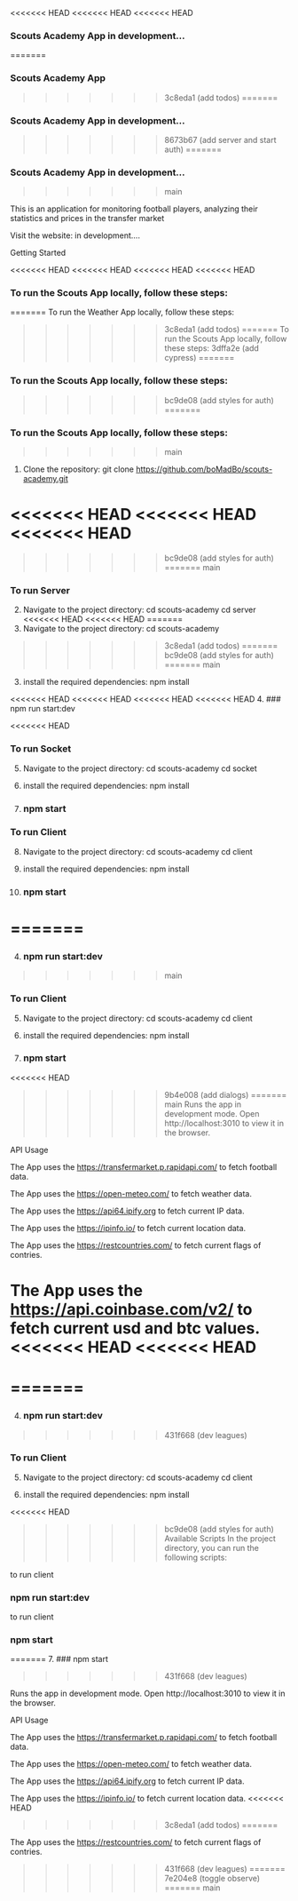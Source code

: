 <<<<<<< HEAD
<<<<<<< HEAD
<<<<<<< HEAD
### Scouts Academy App in development...
=======
### Scouts Academy App
>>>>>>> 3c8eda1 (add todos)
=======
### Scouts Academy App in development...
>>>>>>> 8673b67 (add server and start auth)
=======
### Scouts Academy App in development...
>>>>>>> main

This is an application for monitoring football players, analyzing their statistics and prices in the transfer market

Visit the website: in development....

Getting Started

<<<<<<< HEAD
<<<<<<< HEAD
<<<<<<< HEAD
<<<<<<< HEAD
### To run the Scouts App locally, follow these steps:
=======
To run the Weather App locally, follow these steps:
>>>>>>> 3c8eda1 (add todos)
=======
To run the Scouts App locally, follow these steps:
>>>>>>> 3dffa2e (add cypress)
=======
### To run the Scouts App locally, follow these steps:
>>>>>>> bc9de08 (add styles for auth)
=======
### To run the Scouts App locally, follow these steps:
>>>>>>> main

1. Clone the repository:
   git clone https://github.com/boMadBo/scouts-academy.git

<<<<<<< HEAD
<<<<<<< HEAD
<<<<<<< HEAD
=======
>>>>>>> bc9de08 (add styles for auth)
=======
>>>>>>> main
### To run Server

2. Navigate to the project directory:
   cd scouts-academy
   cd server
<<<<<<< HEAD
<<<<<<< HEAD
=======
2. Navigate to the project directory:
   cd scouts-academy
>>>>>>> 3c8eda1 (add todos)
=======
>>>>>>> bc9de08 (add styles for auth)
=======
>>>>>>> main

3. install the required dependencies:
   npm install

<<<<<<< HEAD
<<<<<<< HEAD
<<<<<<< HEAD
<<<<<<< HEAD
4. ### npm run start:dev

<<<<<<< HEAD
### To run Socket

5. Navigate to the project directory:
   cd scouts-academy
   cd socket

6. install the required dependencies:
   npm install
7. ### npm start

### To run Client

8. Navigate to the project directory:
   cd scouts-academy
   cd client

9. install the required dependencies:
   npm install

10. ### npm start

=======
=======
4. ### npm run start:dev

>>>>>>> main
### To run Client

5. Navigate to the project directory:
   cd scouts-academy
   cd client

6. install the required dependencies:
   npm install

7. ### npm start

<<<<<<< HEAD
>>>>>>> 9b4e008 (add dialogs)
=======
>>>>>>> main
Runs the app in development mode. Open http://localhost:3010 to view it in the browser.

API Usage

The App uses the https://transfermarket.p.rapidapi.com/ to fetch football data.

The App uses the https://open-meteo.com/ to fetch weather data.

The App uses the https://api64.ipify.org to fetch current IP data.

The App uses the https://ipinfo.io/ to fetch current location data.

The App uses the https://restcountries.com/ to fetch current flags of contries.

The App uses the https://api.coinbase.com/v2/ to fetch current usd and btc values.
<<<<<<< HEAD
<<<<<<< HEAD
=======
=======
=======
4. ### npm run start:dev

>>>>>>> 431f668 (dev leagues)
### To run Client

5. Navigate to the project directory:
   cd scouts-academy
   cd client

6. install the required dependencies:
   npm install

<<<<<<< HEAD
>>>>>>> bc9de08 (add styles for auth)
Available Scripts
In the project directory, you can run the following scripts:

to run client

### npm run start:dev

to run client

### npm start
=======
7. ### npm start
>>>>>>> 431f668 (dev leagues)

Runs the app in development mode. Open http://localhost:3010 to view it in the browser.

API Usage

The App uses the https://transfermarket.p.rapidapi.com/ to fetch football data.

The App uses the https://open-meteo.com/ to fetch weather data.

The App uses the https://api64.ipify.org to fetch current IP data.

The App uses the https://ipinfo.io/ to fetch current location data.
<<<<<<< HEAD
>>>>>>> 3c8eda1 (add todos)
=======

The App uses the https://restcountries.com/ to fetch current flags of contries.
>>>>>>> 431f668 (dev leagues)
=======
>>>>>>> 7e204e8 (toggle observe)
=======
>>>>>>> main
